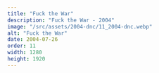 ```yaml
---
title: "Fuck the War"
description: "Fuck the War - 2004"
image: "/src/assets/2004-dnc/11_2004-dnc.webp"
alt: "Fuck the War"
date: 2004-07-26
order: 11
width: 1280
height: 1920
---
```

